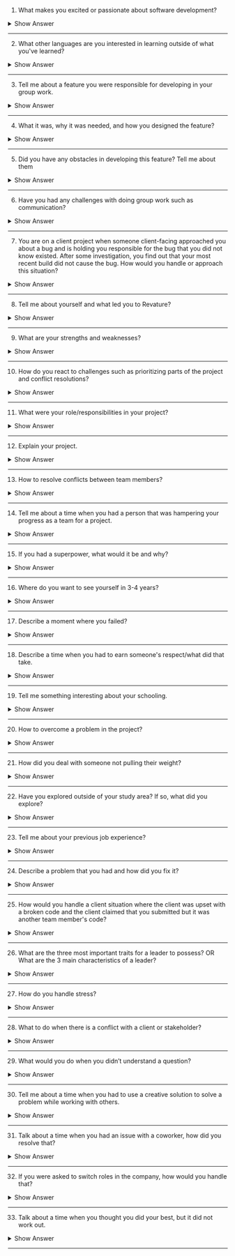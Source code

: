 1.	What makes you excited or passionate about software development?

<details>
<summary> Show Answer </summary>
<blockquote>
 
Sample Answer 1: I want to be a software developer because designing computer programs lets me use my creative and problem-solving skills. Software development wasn't my initial career path, but I'm glad I discovered it. In college, I originally studied communications. After obtaining my bachelor's degree in communications, I accepted a job as an editor at a publishing firm. I was responsible for correcting grammatical and stylistic mistakes in clients' work. While I was good at my job and worked hard, the position didn't excite me, so I searched for something more fulfilling. I learned more about the subject via online resources and began to teach myself basic concepts. Eventually, I earned a bachelor's degree in computer science. I enjoyed the challenges that my education presented, and I'm very excited to work as a professional software developer and use the versatile skills that this career demands.

Sample answer 2: I am a Mathematics student. In my eyes, Mathematics is the tool used by the nature to communicate with humans. Similarly, programming is the tool used by humans to communicate with computers. It feels like a great achievement when you finally get the code right after weeks of debugging. Seriously, those who have never done programming will never know the feeling. It feels like a savior when you figure out and implement the edge cases beforehand. In short, programming is challenging, gives me thrills, and gives a workout to my brain. That’s why I’m passionate about programming.

</details>
</blockquote>

------------
 
2.	What other languages are you interested in learning outside of what you've learned?

<details>
<summary> Show Answer </summary>
<blockquote>
 
Sample Answer: Related to technical languages and choose an answer on why did you choose that programming language.

Sample answer: I would learn German and Spanish. I choose German because the vocabulary is similar to English. I choose Spanish as its widely spoken. These 2 languages might help me in my career upliftment as well.
 
</details>
</blockquote>
 
-----------


3.	Tell me about a feature you were responsible for developing in your group work. 

<details>
<summary> Show Answer </summary>
<blockquote>
 
Sample answer: I created a utility that helps convert the excel data to a format that my company’s platform supports.

</details>
</blockquote>
 
------------
 
4.	What it was, why it was needed, and how you designed the feature?

<details>
<summary> Show Answer </summary>
<blockquote>
 
Sample answer: A conversion utility that converts all the excel data into a specific format, which was manually done earlier, and when we developed this, it saved a lot of time along with accuracy.
 
</details>
</blockquote>
 
------------

5.	Did you have any obstacles in developing this feature? Tell me about them

<details>
<summary> Show Answer </summary>
<blockquote>
 
Sample answer: I was developing this utility in my available time and I couldn’t spend my work hours. Hence, was concerned about time management but I managed to complete the utility along with my other project works.
 
</details>
</blockquote>
 
--------------

6.	Have you had any challenges with doing group work such as communication?

<details>
<summary> Show Answer </summary>
<blockquote>
 
Sample Answer: 
Lack of clarity
Trust issues
Personality conflicts
Withholding information
Lack of communication
Reduced engagement
Excessive staff numbers
Interior competition
Sample scenario: When I was working with a team of 10 people on a project of content creation, everyone had multiple opinions about executing the task. At times, it led to personal conflicts as well. We, as a team, decided to talk about this and come up with a common strategy that everyone supports and we were successful in accomplishing that. Initially, we had struggled to come up with a common solution due to communication barriers but we figured out ways to resolve and the task is successfully executed.
 
</details>
</blockquote>

---------------


7.	You are on a client project when someone client-facing approached you about a bug and is holding you responsible for the bug that you did not know existed. After some investigation, you find out that your most recent 
build did not cause the bug. How would you handle or approach this situation?

<details>
<summary> Show Answer </summary>
<blockquote>
 
If you are an ethical and empathetic person you own up to this and let the chips fall where they may. You need to ensure that when you notify your client of the fault, you also inform them of how this mistake occurred and how it will never occur again with documented changes in processes and tests to catch any similar issue in the future. Even though the broken code is from someone else and you are not at fault, do not come up with reasons defending your part. Instead, try to take responsibility and come up with solutions to resolve this problem. That way, you portray yourself as a good and responsible team player.

</details>
</blockquote>
 
-------------

8.	Tell me about yourself and what led you to Revature?

<details>
<summary> Show Answer </summary>
<blockquote>
 
Sample Answer: Good morning. I want to thank everyone for giving me this golden opportunity to introduce myself. My name is ABC, and I am from Bombay. I am a computer science graduate from XYZ university. I now work as an intern at Youth Foundation, and I am a big fan of soccer and gymnastics. My goal is to build a successful career as an XYZ, which can help the company and me personally. My strengths are my positive attitude, punctuality, and interpersonal skills. My weakness is my emotional nature. This is all about me. Thanks once again for this wonderful chance.

Revature is a well-reputed company with numerous opportunities on learning platforms. It has got a good working environment and the knowledge and career opportunities that Revature provides is much essential for the current industry. Also, Revature’s business model is unique which made me choose them without a second thought.

</details>
</blockquote>
 
---------------
 
9.	What are your strengths and weaknesses?

<details>
<summary> Show Answer </summary>
<blockquote>
 
Sample Answer: To state my strength and weakness can be a little confusing because both two concepts are the same for me. My quality of being self-motivated. I can work hard and consistently to achieve a goal if that helps me in growing and learning. I can motivate myself to do a task even when there are multiple obstacles, and I can complete it. However, my weakness is being over-self-motivated cause in that process I lose myself and get too goal-oriented it is a team task then my self-goals become a burden for them and as a result, I come across clashes and group breakdowns. I have been working on this for the last few months where I set a limit for myself and the team and try not to affect my goals and objectives and become the pressure for others.

(For the most part, strengths should include your soft skills. This question is mostly asked to check a candidate’s behavioral skills, your technical skills are tested in your technical interview. No, mentioning your weakness will not affect your performance negatively. However, saying that you have no weaknesses will make you sound arrogant.)

</details>
</blockquote>

--------------

10.	How do you react to challenges such as prioritizing parts of the project and conflict resolutions?

<details>
<summary> Show Answer </summary>
<blockquote>

Ways to manage conflict resolution:
1. Talk with the other person
2. Focus on behavior and events, not on personalities
3. Listen carefully
4. Identify points of agreement and disagreement
5. Prioritize the areas of conflict
6. Develop a plan to work on each conflict
7. Follow through on your plan
8. Build on your success

Sample answer: When I am assigned a project, I would segregate the project modules based on the stages of development. I will make sure that the phase is streamlined with the execution along with the entire team. Also, regular one-on-one and proper communication would resolve most of the conflicts. 

</details>
</blockquote>

-------------

11.	What were your role/responsibilities in your project?

<details>
<summary> Show Answer </summary>
<blockquote>

(Should get the details from their respective portfolios)
 
</details>
</blockquote>

-------------

12.	Explain your project.

<details>
<summary> Show Answer </summary>
<blockquote>
 
(Should get the details from their respective portfolios)

</details>
</blockquote>
 
-------------

13.	How to resolve conflicts between team members?

<details>
<summary> Show Answer </summary>
<blockquote>
 
Sample Answer: When faced with a conflict, I like to ask questions and understand my coworker’s perspectives. This helps keep the situation calm and helps them feel like they’re being heard, and after this, I’ve found it’s much easier to come to an agreement or compromise while both staying a lot calmer.

</details>
</blockquote>

---------------

14.	Tell me about a time when you had a person that was hampering your progress as a team for a project.

<details>
<summary> Show Answer </summary>
<blockquote>

Sample Answer:  "I participated in a fellowship program over the summer as a part of my studies. Through the program, I was able to conduct a research project of my using university resources, like the library's special collections archive, to support my work. I worked alongside three other fellows who were taking part in the program and conducting their projects. We collaborated while forming our research questions, and one of my coworkers was particularly negative about my approach to my project. I wanted to understand her concerns, so I asked her about them in one of our collaborative meetings.
Unfortunately, she avoided my question. Afterward, I spoke with my research mentor and asked for her guidance. My mentor advised me to speak with my coworker privately, so I invited her to get coffee with me later that day. During our conversation, I asked for her feedback about my project. I realized she was planning on using the same archive as me to support her research and had concerns regarding the availability of the space and resources. I reassured her that she would have access as well, and together we created a schedule that worked for the both of us."

</details>
</blockquote>

--------------

15.	If you had a superpower, what would it be and why?

<details>
<summary> Show Answer </summary>
<blockquote>

Sample Answer: “My superpower would have to be super-speed, like The Flash. I like to be productive and make the most out of every minute of the day. As it pertains to work, I perform tasks at a torrid pace. This not only keeps me focused and engaged for long periods, but it also allows me to do more than most workers can in a full, 8-hour workday.”


</details>
</blockquote>

--------------

16.	Where do you want to see yourself in 3-4 years?

<details>
<summary> Show Answer </summary>
<blockquote>
 
Sample Answer 1: I firmly believe in self-development and knowledge enhancement, so for sure, I will develop myself and gain more knowledge in the next 5 years to be a better version of myself. So, I and my organization can grow together.

Sample Answer 2: In the next five years, I want to see myself as more responsible, knowledgeable, and experienced. I will make sure that I explore skills and used opportunities so that I can contribute and share my knowledge, see myself learning and growing with every experience and last of course want to be happy.

</details>
</blockquote>

--------------

17.	Describe a moment where you failed?

<details>
<summary> Show Answer </summary>
<blockquote>

Sample Answer: “When I started my first internship, I was overly eager to go the extra mile. I agreed to take on unrealistic deadlines with coworkers. I was late completing at least one task each week, and my coworkers were not happy with me. After that experience, I devised a tracking system to make sure I knew how long each task would realistically take and made sure never to fall behind again. I understand now that it’s better to give a longer timeline and be early than promising the moon and fail to deliver.”

</details>
</blockquote>

---------------

18.	Describe a time when you had to earn someone's respect/what did that take.

<details>
<summary> Show Answer </summary>
<blockquote>

Sample Answer: I believe that respect is something that we must earn through our actions and not demand it. Treating everyone equally, being empathetic, and being courteous would make anyone respect us. All it takes is to treat others in the way that we have to be treated.

</details>
</blockquote>

--------------

19.	Tell me something interesting about your schooling.

<details>
<summary> Show Answer </summary>
<blockquote>
 

Sample answer 1: My school's name is XYZ. It has a big ground. on. Every competition is conducted on the ground only. My school has 90-100 teachers. Our teachers are very polite to every Student. My school is very clean and neat. It has Cameras in every corner. Teachers are not very strict. They always pay attention to each student.

Sample answer 2: School life is a golden era. For me the memories of school life are unforgettable. I used to cherish all the moments of my life. Although I was not much concerned about my career at that time still I knew that I need to work hard in my academics. I use to participate in many co-curricular activities like singing, dancing, debates, something out of waste, sketching and so I was quite popular in my school. And finally, in the last year of my school, I was made the head girl of my school which is the most memorable moment of my life. Not only me I think school days are memorable for everyone.
 
</blockquote> 
</details>

----------

20.	How to overcome a problem in the project?

<details>
<summary> Show Answer </summary>
<blockquote>
 
Sample answer 1: At my current job, a client called late Friday afternoon with an urgent question about their project status. Usually, my boss directly interacts with our clients, but he'd already left for the weekend. I told the client that while I might not know the exact answer, I could help because I was also working on the project. The client was fine with that. We worked through the question together, and I was able to provide enough information that the client felt the rest could wait until Monday. I left a detailed note for my boss asking him to check in with the client on Monday.

Sample answer 2: When the software development of our new product stalled, I coordinated the team that managed to get the schedule back on track. We were able to successfully troubleshoot the issues and solve the problems, within a very short period, and without completely burning out our team. I was able to do this by motivating the senior engineering team to brainstorm a technologically innovative solution that would solve the customer’s issues with fewer development hours on our end.
 
</details>
</blockquote>

-------------

21.	How did you deal with someone not pulling their weight?

<details>
<summary> Show Answer </summary>
<blockquote>
 
Sample answer 1: I had a colleague who always wanted things done his way, invariably getting into confrontations with many co-workers. I had to team up with him on a month-long social media campaign to develop creative post ideas and strategically schedule them for maximum reach and engagement. I was tactful and kept my cool throughout. When we disagreed, I heard him out. If I still believed that my idea was better, I supported it with enough data and proven theories to convince him. Ultimately, the campaign was a success, and my colleague came to respect me greatly.

Sample answer 2: A team member was finding it difficult to contribute because they were unclear as to what their role was. I helped resolve the situation by creating a more detailed work plan that specified each member's role and responsibilities on the project.
 
</details>
</blockquote>
 
-----------

22.	Have you explored outside of your study area? If so, what did you explore?

<details>
<summary> Show Answer </summary>
<blockquote>
 
Sample Answer: My outside interests are spending quality time with my family, watching Anime, and playing games.

Sample Answer: Cricket is my outside interest. In my free time, I spend more time on this game. Play and watch cricket matches and spend time with my family. Also, I love to play guitar and like photography.
 
</details>
</blockquote>
 
------------
23.	Tell me about your previous job experience?

<details>
<summary> Show Answer </summary>
<blockquote>
 
Sample answer 1: Most of my professional experience has led me up to this administrative secretary role. I’ve been working in the field for almost ten years now. I got my first position as an office assistant when I was 18 – a position that required a lot of communication with both co-workers and customers. I’m interested in this position specifically because it would allow me to expand my leadership potential and continue working in an environment in which I have a great deal of experience.

Sample answer 2: The last time I worked as a language assistant, I found the work interesting but sometimes hard. I learned a lot from my work experience. On one occasion I found two boys fighting in the playground. I managed to calm them down by being calm myself. I asked them what had happened and helped them to resolve their fight themselves. I thought that in a situation like that I would get angry myself, and perhaps take sides, but I did not.  I think that this was a great lesson for me.
 
</details>
</blockquote>
 
------------

24.	Describe a problem that you had and how did you fix it?

<details>
<summary> Show Answer </summary>
<blockquote>
 
Sample answer 1: I feel that the best way to deal with any challenges is to meet them head-on. When I found that one of my colleagues was saying things that weren't true behind my back, I went to them and talked it through. It turned out they had misunderstood what I had said, and I was able to set the record straight with them, and my supervisor.

Sample answer 2: Once I found a major flaw in the work of one of the most senior members of the department, which could have been very costly to the company if it had been overlooked. I went directly to them and called it to their attention so they could fix it before it affected the outcome.
 
</details>
</blockquote>

--------------
25.	How would you handle a client situation where the client was upset with a broken code and the client claimed that you submitted but it was another team member's code?

<details>
<summary> Show Answer </summary>
<blockquote>
 
•	Empathy is key
•	Saying Sorry
•	Own up and explain what went wrong
If you are an ethical and empathetic person you own up to this and let the chips fall where they may. You need to ensure that when you notify your client of the fault, you also inform them of how this mistake occurred and how it will never occur again with documented changes in processes and tests to catch any similar issue in the future. Even though the broken code is from someone else and you are not at fault, do not come up with reasons defending your part. Instead, try to take responsibility and come up with solutions to resolve this problem. That way, you portray yourself as a good and responsible team player.

</details>
</blockquote>
 
-------------
 
26.	What are the three most important traits for a leader to possess? 
OR
What are the 3 main characteristics of a leader?

<details>
<summary> Show Answer </summary>
<blockquote>
 
Sample answer 1: 
•	Have clear goals and objectives
•	Motivate and support their team members and provide them with the right direction
•	Be empathetic and accountable

Sample answer 2:
•	Inspire Trust
•	Create Vision
•	Execute Strategy
•	Coach Potential
 
</details>
</blockquote>

--------------

27.	How do you handle stress?

<details>
<summary> Show Answer </summary>
<blockquote>
 
Sample answer 1: I'm not a person who has a difficult time with stress. When I'm under pressure, I focus and get the job done. I find it exhilarating to be in a dynamic environment where the pressure is on.

Sample answer 2: When stress does inevitably arise, planning helps me to tackle the situation one step at a time to prioritize what needs to be done efficiently for myself and my colleagues. Some of my best work in streamlining processes has come from stressful situations.

</details>
</blockquote>
 
------------
 
28.	What to do when there is a conflict with a client or stakeholder?

<details>
<summary> Show Answer </summary>
<blockquote>
 
•	Turn conflict into problem-solving
•	Determine if the problem is worth discussing
•	Use the right body language
•	Focus on the facts, not on personal opinions
•	Allow everyone to speak
•	Be mindful of the language
•	Refocus the client on the impact
•	Approach the problem with empathy
Sample answer: I actively readjust my attitude during a conflict situation. This means that I strive to listen to the other person’s point of view without becoming defensive. I also attempt to move the confrontation to a private space to avoid further complications

</details>
</blockquote>
 
------------ 

29.	What would you do when you didn’t understand a question?

<details>
<summary> Show Answer </summary>
<blockquote>
 
Sample answer 1: “I’m sorry, but I didn’t understand the question. Could you say that again, please?”
Sample answer 2: “I’m sorry, but I didn’t quite hear you. Could you say that again, please?”

</details>
</blockquote>
 
-------------
 
30.	Tell me about a time when you had to use a creative solution to solve a problem while working with others.

<details>
<summary> Show Answer </summary>
<blockquote>
 
1. Define the (right) problem
2. Check your mindset
3. Empathize with the players
4. Connect with your purpose
5. Generate ideas
6. Make small bets
7. Get feedback/evaluate options
8. Start again
Sample answer: In my last job, I had to do quite a bit of problem-solving related to our shift scheduling. We had four people quit within a week and the department was severely understaffed. I coordinated a ramp-up of our hiring efforts, I got approval from the department head to offer bonuses for overtime work, and then I found eight employees who were willing to do overtime this month. I think the key problem-solving skills here were taking initiative, communicating clearly, and reacting quickly to solve this problem before it became an even bigger issue.

</details>
</blockquote>
 
------------ 
 
31.	Talk about a time when you had an issue with a coworker, how did you resolve that?

<details>
<summary> Show Answer </summary>
<blockquote>
 
Sample answer 1: Once, a co-worker and I disagreed on the way an unsatisfied customer was dealt with. I decided to meet with them one on one to talk and resolve our dispute peacefully. We both agreed that our goal was to keep the customer happy and came to a compromise that consisted of both of our ideas.

Sample answer 2: I’ve learned that disagreements and conflicts are part of work whether I like it or not. I’ve also learned that, without conflict, there’s no progress. So, if a conflict arises, that means there’s room for progress and scope for improvement in that space. I must tread carefully and take it slowly so as not to offend others or complicate circumstances. I take enough time to assess the situation and once I gain a clear understanding of the situation, I will take care of them to resolve the conflict.

</details>
</blockquote>
 
------------- 
 
32.	If you were asked to switch roles in the company, how would you handle that?

<details>
<summary> Show Answer </summary>
<blockquote>
 
Sample answer 1: When I was promoted from sales clerk to store manager, I was nervous about the changes that would come along with my transition into a leadership role. There have been moments in my career when I have looked to others to act as leaders because I was intimidated by the responsibility of managing a team. I overcame that fear, and through my strong leadership and interpersonal skills, we received a good rating of employee satisfaction on our most recent survey.

Sample answer 2: I manage change by first seeking to understand the reason for the change. I then immediately changed as needed to support the workplace and my team. As someone who seeks ways to improve my work environment, I welcome change.

</details>
</blockquote>
 
-----------
 
33.	Talk about a time when you thought you did your best, but it did not work out.

<details>
<summary> Show Answer </summary>
<blockquote>
 
The best way to answer this question is to talk about a specific example of a time you made a mistake: Briefly explain what the mistake was, but don't dwell on it. Quickly switch over to what you learned or how you improved, after making that mistake.

Sample Answer: One thing I have learned from past mistakes is when to ask for help. I have learned that it is far better to ask for clarification and solve an issue right away than to be unsure. I know that your company emphasizes teamwork and the need to be in constant communication with one another, and I think my ability to ask (and answer) questions of my peers would help me fit in very well with your company culture.

</details>
</blockquote>

--------------
 



 



